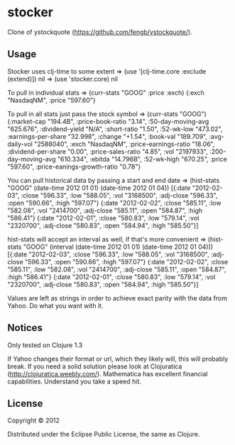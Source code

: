 # stocker
    
Clone of ystockquote (https://github.com/fengb/ystockquote/).

## Usage

Stocker uses clj-time to some extent
    => (use '[clj-time.core :exclude (extend)])
    nil
    => (use 'stocker.core)
    nil

To pull in individual stats
    => (curr-stats "GOOG" :price :exch)
    {:exch "NasdaqNM", :price "597.60"}

To pull in all stats just pass the stock symbol
    => (curr-stats "GOOG")
    {:market-cap "194.4B", :price-book-ratio "3.14", :50-day-moving-avg "625.676", :dividend-yield "N/A", :short-ratio "1.50", :52-wk-low "473.02", :earnings-per-share "32.998", :change "+1.54", :book-val "189.709", :avg-daily-vol "2588040", :exch "NasdaqNM", :price-earnings-ratio "18.06", :dividend-per-share "0.00", :price-sales-ratio "4.85", :vol "2197933", :200-day-moving-avg "610.334", :ebitda "14.796B", :52-wk-high "670.25", :price "597.60", :price-eanings-growth-ratio "0.78"}

You can pull historical data by passing a start and end date
    => (hist-stats "GOOG" (date-time 2012 01 01) (date-time 2012 01 04))
    [{:date "2012-02-03", :close "596.33", :low "588.05", :vol "3168500", :adj-close "596.33", :open "590.66", :high "597.07"} {:date "2012-02-02", :close "585.11", :low "582.08", :vol "2414700", :adj-close "585.11", :open "584.87", :high "586.41"} {:date "2012-02-01", :close "580.83", :low "579.14", :vol "2320700", :adj-close "580.83", :open "584.94", :high "585.50"}]

hist-stats will accept an interval as well, if that's more convenient
    => (hist-stats "GOOG" (interval (date-time 2012 01 01) (date-time 2012 01 04)))
    [{:date "2012-02-03", :close "596.33", :low "588.05", :vol "3168500", :adj-close "596.33", :open "590.66", :high "597.07"} {:date "2012-02-02", :close "585.11", :low "582.08", :vol "2414700", :adj-close "585.11", :open "584.87", :high "586.41"} {:date "2012-02-01", :close "580.83", :low "579.14", :vol "2320700", :adj-close "580.83", :open "584.94", :high "585.50"}]


Values are left as strings in order to achieve exact parity with the data from Yahoo.  Do what you want with it.

## Notices

Only tested on Clojure 1.3

If Yahoo changes their format or url, which they likely will, this will probably break.  If you need a solid solution please look at Clojuratica (http://clojuratica.weebly.com/).  Mathematica has excellent financial capabilities.  Understand you take a speed hit.

## License

Copyright © 2012

Distributed under the Eclipse Public License, the same as Clojure.
